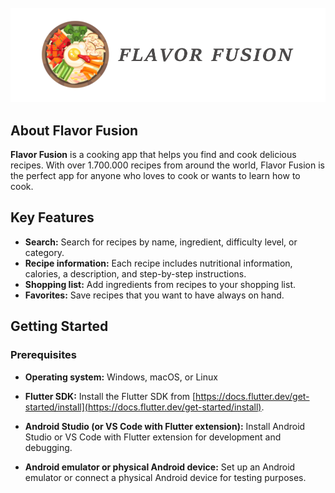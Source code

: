 <!-- PROJECT LOGO -->
<br />
<div align="center">
  <a href="https://github.com/othneildrew/Best-README-Template">
    <img src="assets/logo.png" alt="Logo">
  </a>

</div>

## About Flavor Fusion

**Flavor Fusion** is a cooking app that helps you find and cook delicious recipes. With over 1.700.000 recipes from around the world, Flavor Fusion is the perfect app for anyone who loves to cook or wants to learn how to cook.

## Key Features

- **Search:** Search for recipes by name, ingredient, difficulty level, or category.
- **Recipe information:** Each recipe includes nutritional information, calories, a description, and step-by-step instructions.
- **Shopping list:** Add ingredients from recipes to your shopping list.
- **Favorites:** Save recipes that you want to have always on hand.

## Getting Started

### Prerequisites

- **Operating system:** Windows, macOS, or Linux

- **Flutter SDK:** Install the Flutter SDK from [https://docs.flutter.dev/get-started/install](https://docs.flutter.dev/get-started/install).

- **Android Studio (or VS Code with Flutter extension):** Install Android Studio or VS Code with Flutter extension for development and debugging.

- **Android emulator or physical Android device:** Set up an Android emulator or connect a physical Android device for testing purposes.
  